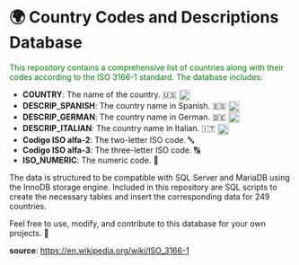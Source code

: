 # 🌍 Country Codes and Descriptions Database

<span style="color: green;"> This repository contains a comprehensive list of countries along with their codes according to the ISO 3166-1 standard. The database includes: </span>

- **COUNTRY**: The name of the country. 🇺🇸 <img src="https://upload.wikimedia.org/wikipedia/en/a/a4/Flag_of_the_United_States.svg" alt="USA" width="20" style="vertical-align: middle;" />
- **DESCRIP_SPANISH**: The country name in Spanish. 🇪🇸 <img src="https://upload.wikimedia.org/wikipedia/commons/9/9a/Flag_of_Spain.svg" alt="Spain" width="20" style="vertical-align: middle;" />
- **DESCRIP_GERMAN**: The country name in German. 🇩🇪 <img src="https://upload.wikimedia.org/wikipedia/en/b/ba/Flag_of_Germany.svg" alt="Germany" width="20" style="vertical-align: middle;" />
- **DESCRIP_ITALIAN**: The country name in Italian. 🇮🇹 <img src="https://upload.wikimedia.org/wikipedia/commons/0/03/Flag_of_Italy.svg" alt="Italy" width="20" style="vertical-align: middle;" />
- **Codigo ISO alfa-2**: The two-letter ISO code. 🔤
- **Codigo ISO alfa-3**: The three-letter ISO code. 🔠
- **ISO_NUMERIC**: The numeric code. 🔢

The data is structured to be compatible with SQL Server and MariaDB using the InnoDB storage engine. Included in this repository are SQL scripts to create the necessary tables and insert the corresponding data for 249 countries.

Feel free to use, modify, and contribute to this database for your own projects. 🚀

**source**: https://en.wikipedia.org/wiki/ISO_3166-1
